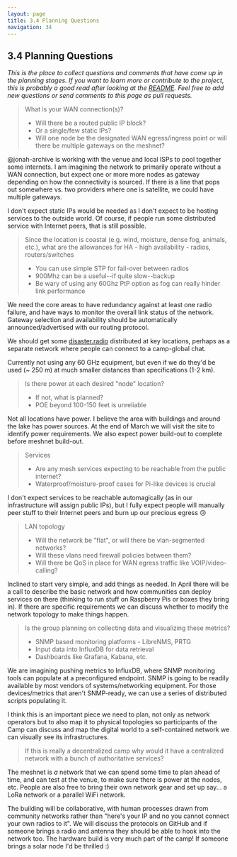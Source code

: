 ```yaml
---
layout: page
title: 3.4 Planning Questions
navigation: 34
---
```


## 3.4 Planning Questions

_This is the place to collect questions and comments that have come up in the planning stages.
If you want to learn more or contribute to the project, this is probably a good read after looking at the [README](README.md).
Feel free to add new questions or send comments to this page as pull requests._

>What is your WAN connection(s)?
>- Will there be a routed public IP block?
>- Or a single/few static IPs?
>- Will one node be the designated WAN egress/ingress point or will there be multiple gateways on the meshnet?

@jonah-archive is working with the venue and local ISPs to pool together some internets. I am imagining the network to primarily operate without a WAN connection, but expect one or more more nodes as gateway depending on how the connectivity is sourced. If there is a line that pops out somewhere vs. two providers where one is satellite, we could have multiple gateways.

I don't expect static IPs would be needed as I don't expect to be hosting services to the outside world. Of course, if people run some distributed service with Internet peers, that is still possible.

>Since the location is coastal (e.g. wind, moisture, dense fog, animals, etc.), what are the allowances for HA - high availability - radios, routers/switches
>- You can use simple STP for fail-over between radios
>- 900Mhz can be a useful--if quite slow--backup
>- Be wary of using any 60Ghz PtP option as fog can really hinder link performance

We need the core areas to have redundancy against at least one radio failure, and have ways to monitor the overall link status of the network. Gateway selection and availability should be automatically announced/advertised with our routing protocol.

We should get some [disaster.radio](https://disaster.radio) distributed at key locations, perhaps as a separate network where people can connect to a camp-global chat.

Currently not using any 60 GHz equipment, but even if we do they'd be used (~ 250 m) at much smaller distances than specifications (1-2 km).

>Is there power at each desired "node" location?
>- If not, what is planned?
>- POE beyond 100-150 feet is unreliable

Not all locations have power. I believe the area with buildings and around the lake has power sources. At the end of March we will visit the site to identify power requirements. We also expect power build-out to complete before meshnet build-out.

>Services
>- Are any mesh services expecting to be reachable from the public internet?
>- Waterproof/moisture-proof cases for Pi-like devices is crucial

I don't expect services to be reachable automagically (as in our infrastructure will assign public IPs), but I fully expect people will manually peer stuff to their Internet peers and burn up our precious egress :cry:

>LAN topology
>- Will the network be "flat", or will there be vlan-segmented networks?
>- Will these vlans need firewall policies between them?
>- Will there be QoS in place for WAN egress traffic like VOIP/video-calling?

Inclined to start very simple, and add things as needed. In April there will be a call to describe the basic network and how communities can deploy services on there (thinking to run stuff on Raspberry Pis or boxes they bring in). If there are specific requirements we can discuss whether to modify the network topology to make things happen.

>Is the group planning on collecting data and visualizing these metrics?
>- SNMP based monitoring platforms - LibreNMS, PRTG
>- Input data into InfluxDB for data retrieval
>- Dashboards like Grafana, Kabana, etc.

We are imagining pushing metrics to InfluxDB, where SNMP monitoring tools can populate at a preconfigured endpoint. SNMP is going to be readily available by most vendors of systems/networking equipment. For those devices/metrics that aren't SNMP-ready, we can use a series of distributed scripts populating it.

I think this is an important piece we need to plan, not only as network operators but to also map it to physical topologies so participants of the Camp can discuss and map the digital world to a self-contained network we can visually see its infrastructures.

>If this is really a decentralized camp why would it have a centralized network with a bunch of authoritative services?

The meshnet is _a_ network that we can spend some time to plan ahead of time, and can test at the venue, to make sure there is power at the nodes, etc. People are also free to bring their own network gear and set up say... a LoRa network or a parallel WiFi network.

The building will be collaborative, with human processes drawn from community networks rather than "here's your IP and no you cannot connect your own radios to it". We will discuss the protocols on GitHub and if someone brings a radio and antenna they should be able to hook into the network too. The hardware build is very much part of the camp! If someone brings a solar node I'd be thrilled :)
